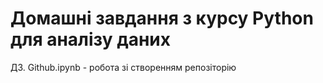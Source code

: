 # Домашні завдання з курсу Python для аналізу даних

ДЗ. Github.ipynb -  робота зі створенням репозіторію
